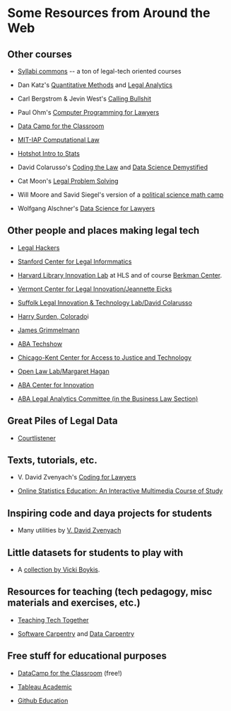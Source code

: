 # Some Resources from Around the Web


## Other courses

- [Syllabi commons](http://techforlawstudents.classcaster.net/syllabi-commons/) -- a ton of legal-tech oriented courses

- Dan Katz's [Quantitative Methods](http://www.quantitativemethodsclass.com/) and [Legal Analytics](http://www.legalanalyticscourse.com/)

- Carl Bergstrom & Jevin West's [Calling Bullshit](http://callingbullshit.org/)

- Paul Ohm's [Computer Programming for Lawyers](https://cp4l.org/) 

- [Data Camp for the Classroom](https://www.datacamp.com/groups/education)

- [MIT-IAP Computational Law](https://mitmedialab.github.io/2018-MIT-IAP-ComputationalLaw/)

- [Hotshot Intro to Stats](https://www.hotshotlegal.com/courses/introduction-to-statistics)

- David Colarusso's [Coding the Law](http://www.codingthelaw.org/) and [Data Science Demystified](http://suffolklitlab.org/howto/#demystified)

- Cat Moon's [Legal Problem Solving](http://www.legalproblemsolving.org/)

- Will Moore and Savid Siegel's version of a [political science math camp](http://people.duke.edu/%7Edas76/MooSieBook.html)

- Wolfgang Alschner's [Data Science for Lawyers](http://www.legaldatascience.org)

## Other people and places making legal tech 

- [Legal Hackers](https://legalhackers.org/)

- [Stanford Center for Legal Informmatics](https://law.stanford.edu/codex-the-stanford-center-for-legal-informatics/)

- [Harvard Library Innovation Lab](https://lil.law.harvard.edu/) at HLS and of course [Berkman Center](https://cyber.harvard.edu/).

- [Vermont Center for Legal Innovation/Jeannette Eicks](https://www.vermontlaw.edu/academics/centers-and-programs/center-for-legal-innovation)

- [Suffolk Legal Innovation & Technology Lab/David Colarusso](http://suffolklitlab.org/)

- [Harry Surden, Colorado](http://www.harrysurden.com/wordpress/)i

- [James Grimmelmann](http://james.grimmelmann.net/)

- [ABA Techshow](http://www.techshow.com/)

- [Chicago-Kent Center for Access to Justice and Technology](https://www.kentlaw.iit.edu/institutes-centers/center-for-access-to-justice-and-technology)

- [Open Law Lab/Margaret Hagan](http://www.openlawlab.com/)

- [ABA Center for Innovation](http://abacenterforinnovation.org/)

- [ABA Legal Analytics Committee (in the Business Law Section)](https://apps.americanbar.org/dch/committee.cfm?com=CL570000)

## Great Piles of Legal Data

- [Courtlistener](https://www.courtlistener.com/)

## Texts, tutorials, etc.

- V. David Zvenyach's [Coding for Lawyers](http://codingforlawyers.com/)

- [Online Statistics Education: An Interactive Multimedia Course of Study](http://onlinestatbook.com/2/index.html)

## Inspiring code and daya projects for students

- Many utilities by [V. David Zvenyach](https://esq.io/pages/projects.html)

## Little datasets for students to play with

- A [collection by Vicki Boykis](http://veekaybee.github.io/2018/07/23/small-datasets/).

## Resources for teaching (tech pedagogy, misc materials and exercises, etc.)

- [Teaching Tech Together](http://teachtogether.tech)

- [Software Carpentry](https://software-carpentry.org) and [Data Carpentry](https://datacarpentry.org)

## Free stuff for educational purposes

- [DataCamp for the Classroom](https://www.datacamp.com/groups/education) (free!)

- [Tableau Academic](https://www.tableau.com/academic)

- [Github Education](https://education.github.com)

